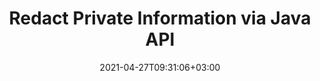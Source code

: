 ---
############################# Static ############################
layout: "product"
date: 2021-04-27T09:31:06+03:00
draft: false

product: "Redaction"
product_tag: "redaction"
platform: "Java"
platform_tag: "java"

############################# Head ############################
head_title: "Java Redaction API | Hide sensitive data from PDF Word Excel Image"
head_description: "Java document redaction API – Hide personal data from PDF, Word, Excel, PowerPoint presentations & raster images through various redaction types."

############################# Header ############################
title: "Redact Private Information via Java API"
description: "Exclude or hide personal information & metadata from documents, worksheets, presentations, PDF and raster image files using Java redaction API."
button:
    enable: true

############################# SubMenu ############################
submenu:
    enable: true
    
    left:
        img_alt: "GroupDocs.Redaction for Java"
        image: "https://www.groupdocs.cloud/templates/groupdocs/images/product-logos/groupdocs-redaction-java.png"
        product: "GroupDocs.Redaction"
        platform: "Java"

    middle:
        button:
            # button loop
            - link: "#overview"
              text: "Overview"

            # button loop
            - link: "#features"
              text: "Features"

            # button loop
            - link: "#support"
              text: "Support"

            # button loop
            - link: "https://products.groupdocs.app/redaction"
              text: "Live Demo"

            # button loop
            - link: "https://purchase.groupdocs.com/pricing/redaction/java"
              text: "Pricing"

    right:
        link_download: "https://downloads.groupdocs.com/redaction"
        link_learn: "https://docs.groupdocs.com/redaction/java/"
        link_buy: "https://purchase.groupdocs.com"

############################# Overview ############################
overview:
    enable: true
    content: |
      GroupDocs.Redaction for Java API lets developers remove sensitive data from popular file formats like Microsoft Word, Excel, PowerPoint, PDF and images so it can be used and distributed, but still protect confidential information too. The redaction library offers a single format-independent interface to redact any type of classified information including social security numbers, medical information, financial, proprietary, legal or even trade details through text, metadata and annotation redaction types. It allows you to save the document in its original format and create a sanitized PDF document with raster images of original pages.
    tabs:
      enable: true
      
      ## TAB ONE ##
      tab_one:
        description: |
          Following is an overview of GroupDocs.Redaction for Java:
      
        right:
          enable: true
          icon: "fab fa-html5"
          title: "Overview"
          content: |
            * Redact Text
            * Redact Metadata
            * Redact Annotation
            * Redact Tabular Document
            * Redact Protected Files
            * Customization
      
      ## TAB TWO ##
      tab_two:
        description: |
          GroupDocs.Redaction for Java supports following [document file formats](https://docs.groupdocs.com/redaction/java/supported-document-formats/):

        right:
          enable: true
          table:
            # table loop
            - title: "Redact Text, Metadata & Comments"
              content: |
                * **Word**: DOC, DOCX, DOT, ODT, DOTX, DOCM, DOTM, RTF
                * **Excel**: XLS, XLSX, XLT, XLTX, XLSM, XLTM, CSV
                * **PowerPoint**: PPT, PPTX, PPS, PPSX, POTX, PPTM, PPSM, POTM
                * **Fixed Layout**: PDF
                * **Raster Images**: JPG, BMP, PNG, GIF, TIFF

      ## TAB THREE ##
      tab_three:
        description: |
          GroupDocs.Redaction for Java supports following Operating Systems, Frameworks & Package Managers:
        
        left:
          enable: true
          table:
            # table loop
            - icon: "fab fa-windows"
              title: "Operating Systems"
              content: |
                * Microsoft Windows Desktop
                * Microsoft Windows Server
                * Linux
                * MacOS

            # table loop
            - icon: "fas fa-code"
              title: "Supported Frameworks"
              content: |
                * Java 7 (1.7) and above

        right:
          enable: true
          table:
            # table loop
            - icon: "fas fa-cogs"
              title: "Development Environments"
              content: |
                * NetBeans
                * IntelliJ IDEA
                * Eclipse

            # table loop
            - icon: "fas fa-tools"
              title: "Build Automation Tool"
              content: |
                * Maven

############################# Features ############################
features:
    enable: true
    title: "GroupDocs.Redaction for Java Features"

    feature:
      # feature loop
      - icon: "fas fa-copy"
        content: "Search and redact exact matches of a search string"

      # feature loop
      - icon: "fas fa-eye"
        content: "Control the redaction process and skip specific matches"

      # feature loop
      - icon: "fas fa-bolt"
        content: "Locate and redact using regular expressions"
      
      # feature loop
      - icon: "fas fa-file-powerpoint"
        content: "Built-in support for office formats and PDF"

      # feature loop
      - icon: "fas fa-code"
        content: "Wipe out metadata or redact metadata values"

      # feature loop
      - icon: "fas fa-cloud"
        content: "Limit redactions to specific worksheets and columns"

      # feature loop
      - icon: "fas fa-remove-format"
        content: "Remove annotations or redact their texts"

      # feature loop
      - icon: "fas fa-comment-slash"
        content: "Use textual (exemption codes) or graphic (colored rectangles) redactions"

      # feature loop
      - icon: "fas fa-location-arrow"
        content: "Save the document in its original format or as a PDF with raster images of original pages"

      # feature loop
      - icon: "fas fa-border-all"
        content: "Support for raster image formats and image region redactions"

      # feature loop
      - icon: "fas fa-wrench"
        content: "Integration interface for implementing custom redaction and formats"

      # feature loop
      - icon: "fas fa-columns"
        content: "Edit or Remove EXIF Metadata from Image Files"

      # feature loop
      - icon: "fas fa-file-word"
        content: "Redact Embedded Images inside the PDF, Word & Presentation Documents"

    more_feature:
      # more_feature_loop
      - title: "Ensure Privacy by Redacting your Classified Data"
        content: |
          GroupDocs.Redaction for Java library empowers developers to redact text and images from supported documents by employing a variety of redaction types. To use our Redaction API is simple and straight forward.  

          The following code example uses a tabular document such as Microsoft Excel spreadsheet where the scope of redaction can be limited to a specific worksheet and/or column. It uses filters to redact the second column with emails on a worksheet "Customers", leaving all other emails untouched in the document.

          ```java
          // Create an instance of Redactor class
          final Redactor redactor  = new Redactor("sample.xlsx");
          try
          {
              CellFilter filter = new CellFilter();
              filter.setColumnIndex(1);
              filter.setWorkSheetName("Customers");
              Pattern expression = Pattern.compile("^\\w+([-+.']\\w+)*@\\w+([-.]\\w+)*\\.\\w+([-.]\\w+)*$");
              // Apply redaction
              RedactorChangeLog result = redactor.apply(new CellColumnRedaction(filter, expression, new ReplacementOptions("[customer email]")));
              if (result.getStatus() != RedactionStatus.Failed)
              {
                  SaveOptions so = new SaveOptions();
                  so.setAddSuffix(true);
                  so.setRasterizeToPDF(false);
                  redactor.save(so);
              };
          }
          finally { redactor.close(); }
          ```

############################# Support ############################
support:
    enable: true

############################# Solutions ############################
solutions:
    enable: true
    title: "GroupDocs.Redaction offers document viewing APIs for other popular development environments"

    solution:
        # solution loop
        - img_alt: "GroupDocs.Redaction for .NET"
          image: "/border/groupdocs-redaction-net.svg"
          product: "GroupDocs.Redaction"
          platform: ".NET"
          link: "/redaction/net/"

        # solution loop
        - img_alt: "GroupDocs.Redaction for Python via .NET"
          image: "/border/groupdocs-redaction-python-net.svg"
          product: "GroupDocs.Redaction"
          platform: "Python via .NET"
          link: "/redaction/python-net/"

############################# Back to top ###############################
back_to_top:
  enable: true
---